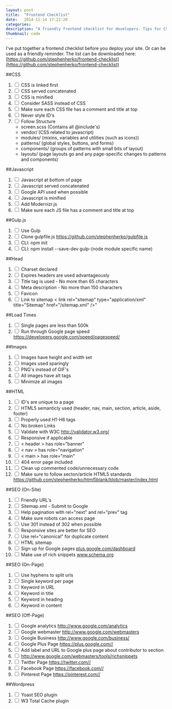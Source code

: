 ```yaml
---
layout: post
title:  "Frontend Checklist"
date:   2014-11-14 17:22:20
categories:
description: "A friendly frontend checklist for developers. Tips for CSS, Javascript, Gulp, SEO, Images, HTML, Load times."
thumbnail: code
---
```


I've put together a frontend checklist before you deploy your site. Or can be used as a friendly reminder. The list can be downloaded here: 
[https://github.com/stephenherko/frontend-checklist](https://github.com/stephenherko/frontend-checklist)

##CSS
1. <input type="checkbox"> CSS is linked first
1. <input type="checkbox"> CSS served concatenated
1. <input type="checkbox"> CSS is minified
1. <input type="checkbox"> Consider SASS instead of CSS
1. <input type="checkbox"> Make sure each CSS file has a comment and title at top
1. <input type="checkbox"> Never style ID's
1. <input type="checkbox"> Follow Structure
    * screen.scss (Contains all @include's)
    * vendor/ (CSS related to javascript)
    * modules/ (mixins, variables and utilities (such as icons))
    * patterns/ (global styles, buttons, and forms)
    * components/ (groups of patterns with small bits of layout)
    * layouts/ (page layouts go and any page-specific changes to patterns and components)
         

##Javascript
1. <input type="checkbox"> Javascript at bottom of page
1. <input type="checkbox"> Javascript served concatenated
1. <input type="checkbox"> Google API used when possible
1. <input type="checkbox"> Javascript is minified
1. <input type="checkbox"> Add Modernizr.js
1. <input type="checkbox"> Make sure each JS file has a comment and title at top

##Gulp.js
1. <input type="checkbox"> Use Gulp
1. <input type="checkbox"> Clone gulpfile.js <a href="https://github.com/stephenherko/gulpfile.js" target="blank">https://github.com/stephenherko/gulpfile.js</a>
1. <input type="checkbox"> CLI: npm init
1. <input type="checkbox"> CLI: npm install --save-dev gulp-(node module specific name)

##Head
1. <input type="checkbox"> Charset declared
1. <input type="checkbox"> Expires headers are used advantageously
1. <input type="checkbox"> Title tag is used - No more than 65 characters
1. <input type="checkbox"> Meta description - No more than 150 characters
1. <input type="checkbox"> Favicon
1. <input type="checkbox"> Link to sitemap < link rel="sitemap" type="application/xml" title="Sitemap" href="/sitemap.xml" />"

##Load Times
1. <input type="checkbox"> Single pages are less than 500k
1. <input type="checkbox"> Run through Google page speed <a href="https://developers.google.com/speed/pagespeed/" target="blank">https://developers.google.com/speed/pagespeed/</a>

##Images
1. <input type="checkbox"> Images have height and width set
1. <input type="checkbox"> Images used sparingly
1. <input type="checkbox"> PNG's instead of GIF's
1. <input type="checkbox"> All images have alt tags
1. <input type="checkbox"> Minimize all images

##HTML
1. <input type="checkbox"> ID's are unique to a page
1. <input type="checkbox"> HTML5 semanticly used (header, nav, main, section, article, aside, footer)
1. <input type="checkbox"> Properly used H1-H6 tags
1. <input type="checkbox"> No broken Links
1. <input type="checkbox"> Validate with W3C <a href="http://validator.w3.org/" target="blank">http://validator.w3.org/</a>
1. <input type="checkbox"> Responsive if applicable
1. <input type="checkbox"> < header > has role="banner"
1. <input type="checkbox"> < nav > has role="navigation"
1. <input type="checkbox"> < main > has role="main"
1. <input type="checkbox"> 404 error page included
1. <input type="checkbox"> Clean up commented code/unnecessary code
1. <input type="checkbox"> Make sure to follow secton/article HTML5 standards <a href="https://github.com/stephenherko/html5blank/blob/master/index.html">https://github.com/stephenherko/html5blank/blob/master/index.html</a>

##SEO (On-Site)
1. <input type="checkbox"> Friendly URL's
1. <input type="checkbox"> Sitemap.xml - Submit to Google
1. <input type="checkbox"> Help pagination with rel="next" and rel="prev" tag
1. <input type="checkbox"> Make sure robots can access page
1. <input type="checkbox"> Use 301 instead of 302 when possible
1. <input type="checkbox"> Responsive sites are better for SEO
1. <input type="checkbox"> Use rel="canonical" for duplicate content
1. <input type="checkbox"> HTML sitemap
1. <input type="checkbox"> Sign up for Google pages <a href="https://plus.google.com/dashboard" target="blank">plus.google.com/dashboard</a>
1. <input type="checkbox"> Make use of rich snippets <a href="http://schema.org" target="blank">www.schema.org</a>

##SEO (On-Page)
1. <input type="checkbox"> Use hyphens to split urls
1. <input type="checkbox"> Single keyword per page
1. <input type="checkbox"> Keyword in URL
1. <input type="checkbox"> Keyword in title
1. <input type="checkbox"> Keyword in heading
1. <input type="checkbox"> Keyword in content

##SEO (Off-Page)
1. <input type="checkbox"> Google analytics <a href="http://www.google.com/analytics" target="blank">http://www.google.com/analytics</a>
1. <input type="checkbox"> Google webmaster <a href="http://www.google.com/webmasters" target="blank">http://www.google.com/webmasters</a>
1. <input type="checkbox"> Google Business <a href="http://www.google.com/business/" target="blank">http://www.google.com/business/</a>
1. <input type="checkbox"> Google Plus Page <a href="https://plus.google.com/" target="blank">https://plus.google.com//</a>
1. <input type="checkbox"> Add label and URL to Google plus page about contributor to section
1. <input type="checkbox"> <a href="http://www.google.com/webmasters/tools/richsnippets" target="blank">http://www.google.com/webmasters/tools/richsnippets</a>
1. <input type="checkbox"> Twitter Page <a href="https:/twitter.com/" target="blank">https://twitter.com//</a>
1. <input type="checkbox"> Facebook Page <a href="https:/facebook.com/" target="blank">https://facebook.com//</a>
1. <input type="checkbox"> Pinterest Page <a href="https:/pinterest.com/" target="blank">https://pinterest.com//</a>

##Wordpress
1. <input type="checkbox"> Yoast SEO plugin
1. <input type="checkbox"> W3 Total Cache plugin